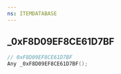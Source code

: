 ```yaml
---
ns: ITEMDATABASE
---
```

## _0xF8D09EF8CE61D7BF

```c
// 0xF8D09EF8CE61D7BF
Any _0xF8D09EF8CE61D7BF();
```

